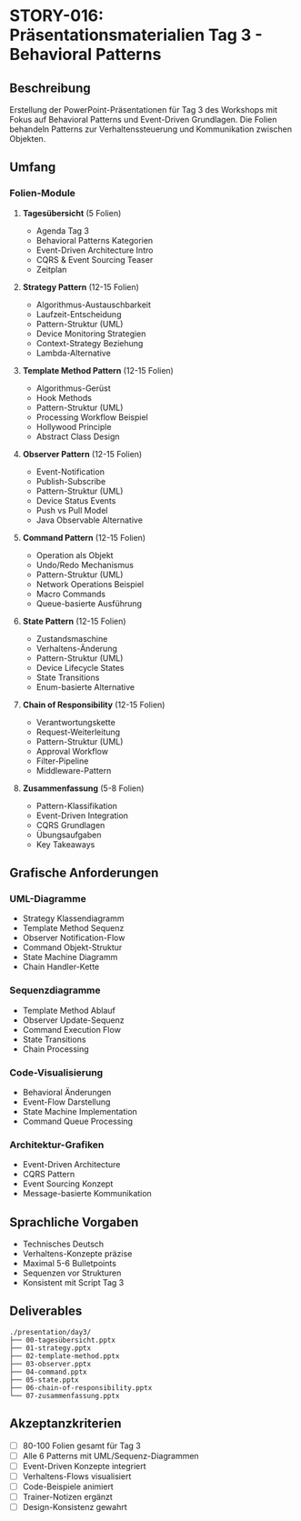 # STORY-016: Präsentationsmaterialien Tag 3 - Behavioral Patterns

## Beschreibung
Erstellung der PowerPoint-Präsentationen für Tag 3 des Workshops mit Fokus auf Behavioral Patterns und Event-Driven Grundlagen. Die Folien behandeln Patterns zur Verhaltenssteuerung und Kommunikation zwischen Objekten.

## Umfang

### Folien-Module
1. **Tagesübersicht** (5 Folien)
   - Agenda Tag 3
   - Behavioral Patterns Kategorien
   - Event-Driven Architecture Intro
   - CQRS & Event Sourcing Teaser
   - Zeitplan

2. **Strategy Pattern** (12-15 Folien)
   - Algorithmus-Austauschbarkeit
   - Laufzeit-Entscheidung
   - Pattern-Struktur (UML)
   - Device Monitoring Strategien
   - Context-Strategy Beziehung
   - Lambda-Alternative

3. **Template Method Pattern** (12-15 Folien)
   - Algorithmus-Gerüst
   - Hook Methods
   - Pattern-Struktur (UML)
   - Processing Workflow Beispiel
   - Hollywood Principle
   - Abstract Class Design

4. **Observer Pattern** (12-15 Folien)
   - Event-Notification
   - Publish-Subscribe
   - Pattern-Struktur (UML)
   - Device Status Events
   - Push vs Pull Model
   - Java Observable Alternative

5. **Command Pattern** (12-15 Folien)
   - Operation als Objekt
   - Undo/Redo Mechanismus
   - Pattern-Struktur (UML)
   - Network Operations Beispiel
   - Macro Commands
   - Queue-basierte Ausführung

6. **State Pattern** (12-15 Folien)
   - Zustandsmaschine
   - Verhaltens-Änderung
   - Pattern-Struktur (UML)
   - Device Lifecycle States
   - State Transitions
   - Enum-basierte Alternative

7. **Chain of Responsibility** (12-15 Folien)
   - Verantwortungskette
   - Request-Weiterleitung
   - Pattern-Struktur (UML)
   - Approval Workflow
   - Filter-Pipeline
   - Middleware-Pattern

8. **Zusammenfassung** (5-8 Folien)
   - Pattern-Klassifikation
   - Event-Driven Integration
   - CQRS Grundlagen
   - Übungsaufgaben
   - Key Takeaways

## Grafische Anforderungen

### UML-Diagramme
- Strategy Klassendiagramm
- Template Method Sequenz
- Observer Notification-Flow
- Command Objekt-Struktur
- State Machine Diagramm
- Chain Handler-Kette

### Sequenzdiagramme
- Template Method Ablauf
- Observer Update-Sequenz
- Command Execution Flow
- State Transitions
- Chain Processing

### Code-Visualisierung
- Behavioral Änderungen
- Event-Flow Darstellung
- State Machine Implementation
- Command Queue Processing

### Architektur-Grafiken
- Event-Driven Architecture
- CQRS Pattern
- Event Sourcing Konzept
- Message-basierte Kommunikation

## Sprachliche Vorgaben
- Technisches Deutsch
- Verhaltens-Konzepte präzise
- Maximal 5-6 Bulletpoints
- Sequenzen vor Strukturen
- Konsistent mit Script Tag 3

## Deliverables
```
./presentation/day3/
├── 00-tagesübersicht.pptx
├── 01-strategy.pptx
├── 02-template-method.pptx
├── 03-observer.pptx
├── 04-command.pptx
├── 05-state.pptx
├── 06-chain-of-responsibility.pptx
└── 07-zusammenfassung.pptx
```

## Akzeptanzkriterien
- [ ] 80-100 Folien gesamt für Tag 3
- [ ] Alle 6 Patterns mit UML/Sequenz-Diagrammen
- [ ] Event-Driven Konzepte integriert
- [ ] Verhaltens-Flows visualisiert
- [ ] Code-Beispiele animiert
- [ ] Trainer-Notizen ergänzt
- [ ] Design-Konsistenz gewahrt